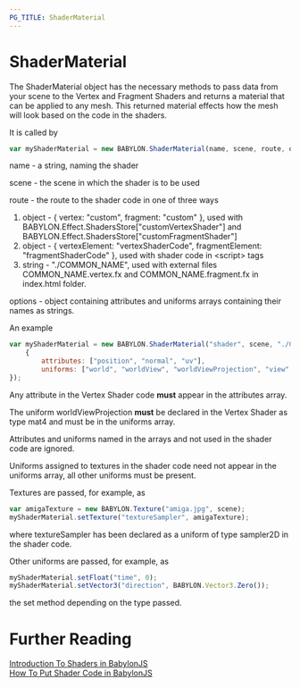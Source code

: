 ```yaml
---
PG_TITLE: ShaderMaterial
---
```


# ShaderMaterial
The ShaderMaterial object has the necessary methods to pass data from your scene to the Vertex and Fragment Shaders and returns a material that can be applied to any mesh. This returned material effects how the mesh will look based on the code in the shaders.

It is called by 

```javascript
var myShaderMaterial = new BABYLON.ShaderMaterial(name, scene, route, options);
```

name - a string, naming the shader

scene - the scene in which the shader is to be used 

route - the route to the shader code in one of three ways  
1. object - { vertex: "custom",  fragment: "custom" }, used with BABYLON.Effect.ShadersStore["customVertexShader"] and BABYLON.Effect.ShadersStore["customFragmentShader"]  
2. object - { vertexElement: "vertexShaderCode", fragmentElement: "fragmentShaderCode" }, used with shader code in &lt;script&gt; tags  
3. string - "./COMMON\_NAME", used with external files COMMON\_NAME.vertex.fx and COMMON\_NAME.fragment.fx in index.html folder.

options - object containing attributes and uniforms arrays containing their names as strings.

An example

```javascript
var myShaderMaterial = new BABYLON.ShaderMaterial("shader", scene, "./COMMON_NAME",
    {
        attributes: ["position", "normal", "uv"],
        uniforms: ["world", "worldView", "worldViewProjection", "view", "projection", "time", "direction" ]
});
```

Any attribute in the Vertex Shader code **must** appear in the attributes array.

The uniform worldViewProjection **must** be declared in the Vertex Shader as type mat4 and must be in the uniforms array.

Attributes and uniforms named in the arrays and not used in the shader code are ignored.

Uniforms assigned to textures in the shader code need not appear in the uniforms array, all other uniforms must be present.

Textures are passed, for example, as 

```javascript
var amigaTexture = new BABYLON.Texture("amiga.jpg", scene);
myShaderMaterial.setTexture("textureSampler", amigaTexture);
```

where textureSampler has been declared as a uniform of type sampler2D in the shader code.

Other uniforms are passed, for example, as

```javascript
myShaderMaterial.setFloat("time", 0);
myShaderMaterial.setVector3("direction", BABYLON.Vector3.Zero());
```

the set method depending on the type passed.

# Further Reading

[Introduction To Shaders in BabylonJS](/resources/ShaderIntro)  
[How To Put Shader Code in BabylonJS](/How_To/Putting.html)